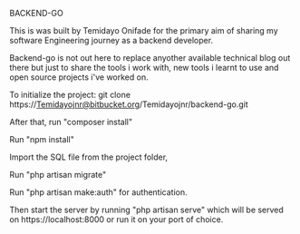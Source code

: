 BACKEND-GO

This is was built by Temidayo Onifade for the primary aim of sharing my software Engineering journey as a backend developer. 

Backend-go is not out here to replace anyother available technical blog out there but just to share the tools i work with, new tools i learnt to use and open source projects i've worked on.

To initialize the project: git clone https://Temidayojnr@bitbucket.org/Temidayojnr/backend-go.git 

After that, run "composer install"

Run "npm install"

Import the SQL file from the project folder,

Run "php artisan migrate"

Run "php artisan make:auth" for authentication.

Then start the server by running "php artisan serve" which will be served on https://localhost:8000 or run it on your port of choice.